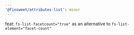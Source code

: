 ```yaml
---
'@finsweet/attributes-list': minor
---
```


feat: `fs-list-facetcount="true"` as an alternative to `fs-list-element="facet-count"`
